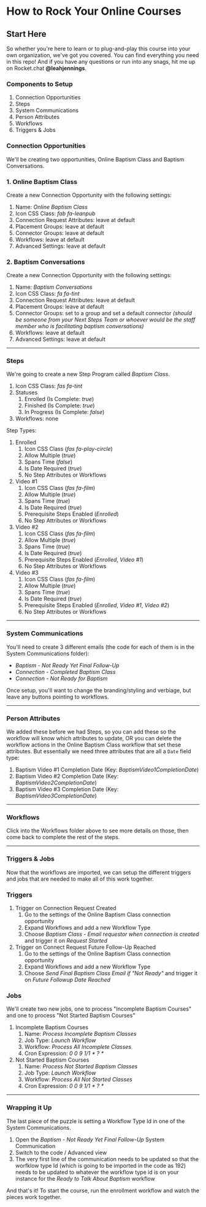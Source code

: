 # How to Rock Your Online Courses

## Start Here
So whether you're here to learn or to plug-and-play this course into your own organization, we've got you covered. You can find everything you need in this repo! And if you have any questions or run into any snags, hit me up on Rocket.chat **@leahjennings**.

### Components to Setup
1. Connection Opportunities
2. Steps
3. System Communications
4. Person Attributes
5. Workflows
6. Triggers & Jobs


### Connection Opportunities
We'll be creating two opportunities, Online Baptism Class and Baptism Conversations.

### 1. Online Baptism Class
Create a new Connection Opportunity with the following settings:

1. Name: _Online Baptism Class_
2. Icon CSS Class: _fab fa-leanpub_
3. Connection Request Attributes: leave at default
3. Placement Groups: leave at default
3. Connector Groups: leave at default
3. Workflows: leave at default
3. Advanced Settings: leave at default

### 2. Baptism Conversations

Create a new Connection Opportunity with the following settings:

1. Name: _Baptism Conversations_
2. Icon CSS Class: _fa fa-tint_
3. Connection Request Attributes: leave at default
3. Placement Groups: leave at default
3. Connector Groups: set to a group and set a default connector _(should be someone from your Next Steps Team or whoever would be the staff member who is facilitating baptism conversations)_
3. Workflows: leave at default
3. Advanced Settings: leave at default

***

### Steps
We're going to create a new Step Program called _Baptism Class_.

1. Icon CSS Class: _fas fa-tint_
2. Statuses
    1. Enrolled (Is Complete: _true_)
    2. Finished (Is Complete: _true_)
    3. In Progress (Is Complete: _false_)
3. Workflows: none

Step Types:
1. Enrolled
    1. Icon CSS Class (_fas fa-play-circle_)
    2. Allow Multiple (_true_)
    3. Spans Time (_false_)
    4. Is Date Required (_true_)
    5. No Step Attributes or Workflows
2. Video #1
    1. Icon CSS Class (_fas fa-film_)
    2. Allow Multiple (_true_)
    3. Spans Time (_true_)
    4. Is Date Required (_true_)
    5. Prerequisite Steps Enabled (_Enrolled_)
    6. No Step Attributes or Workflows
3. Video #2
    1. Icon CSS Class (_fas fa-film_)
    2. Allow Multiple (_true_)
    3. Spans Time (_true_)
    4. Is Date Required (_true_)
    5. Prerequisite Steps Enabled (_Enrolled_, _Video #1_)
    6. No Step Attributes or Workflows
4. Video #3
    1. Icon CSS Class (_fas fa-film_)
    2. Allow Multiple (_true_)
    3. Spans Time (_true_)
    4. Is Date Required (_true_)
    5. Prerequisite Steps Enabled (_Enrolled_, _Video #1_, _Video #2_)
    6. No Step Attributes or Workflows

***

### System Communications
You'll need to create 3 different emails (the code for each of them is in the System Communications folder):
- _Baptism - Not Ready Yet Final Follow-Up_
- _Connection - Completed Baptism Class_
- _Connection - Not Ready for Baptism_

Once setup, you'll want to change the branding/styling and verbiage, but leave any buttons pointing to workflows.

***

### Person Attributes
We added these before we had Steps, so you can add these so the workflow will know which attributes to update, OR you can delete the workflow actions in the Online Baptism Class workflow that set these attributes. But essentially we need three attributes that are all a `Date` field type:

1. Baptism Video #1 Completion Date (Key: _BaptismVideo1CompletionDate_)
2. Baptism Video #2 Completion Date (Key: _BaptismVideo2CompletionDate_)
3. Baptism Video #3 Completion Date (Key: _BaptismVideo3CompletionDate_)

***

### Workflows
Click into the Workflows folder above to see more details on those, then come back to complete the rest of the steps.

***

### Triggers & Jobs
Now that the workflows are imported, we can setup the different triggers and jobs that are needed to make all of this work together.

### Triggers
1. Trigger on Connection Request Created
    1. Go to the settings of the Online Baptism Class connection opportunity
    2. Expand Workflows and add a new Workflow Type
    3. Choose _Baptism Class - Email requestor when connection is created_ and trigger it on _Request Started_
2. Trigger on Connect Request Future Follow-Up Reached
    1. Go to the settings of the Online Baptism Class connection opportunity
    2. Expand Workflows and add a new Workflow Type
    3. Choose _Send Final Baptism Class Email if "Not Ready"_ and trigger it on _Future Followup Date Reached_

### Jobs
We'll create two new jobs, one to process "Incomplete Baptism Courses" and one to process "Not Started Baptism Courses"

1. Incomplete Baptism Courses
    1. Name: _Process Incomplete Baptism Classes_
    2. Job Type: _Launch Workflow_
    3. Workflow: _Process All Incomplete Classes_
    4. Cron Expression: _0 0 9 1/1 * ? *_
2. Not Started Baptism Courses
    1. Name: _Process Not Started Baptism Classes_
    2. Job Type: _Launch Workflow_
    3. Workflow: _Process All Not Started Classes_
    4. Cron Expression: _0 0 9 1/1 * ? *_

***

### Wrapping it Up
The last piece of the puzzle is setting a Workflow Type Id in one of the System Communications.

1. Open the _Baptism - Not Ready Yet Final Follow-Up_ System Communication
2. Switch to the code / Advanced view
3. The very first line of the communication needs to be updated so that the worfklow type Id (which is going to be imported in the code as 192) needs to be updated to whatever the workflow type id is on your instance for the _Ready to Talk About Baptism_ workflow

And that's it! To start the course, run the enrollment workflow and watch the pieces work together.
